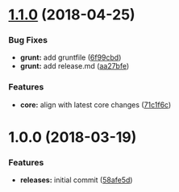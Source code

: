<a name="1.1.0"></a>
# [1.1.0](https://github.com/hypeJunctionPro/Elgg3-hypeShortcode/compare/1.0.0...1.1.0) (2018-04-25)


### Bug Fixes

* **grunt:** add gruntfile ([6f99cbd](https://github.com/hypeJunctionPro/Elgg3-hypeShortcode/commit/6f99cbd))
* **grunt:** add release.md ([aa27bfe](https://github.com/hypeJunctionPro/Elgg3-hypeShortcode/commit/aa27bfe))


### Features

* **core:** align with latest core changes ([71c1f6c](https://github.com/hypeJunctionPro/Elgg3-hypeShortcode/commit/71c1f6c))



<a name="1.0.0"></a>
# 1.0.0 (2018-03-19)


### Features

* **releases:** initial commit ([58afe5d](https://github.com/hypeJunctionPro/Elgg3-hypeShortcode/commit/58afe5d))



